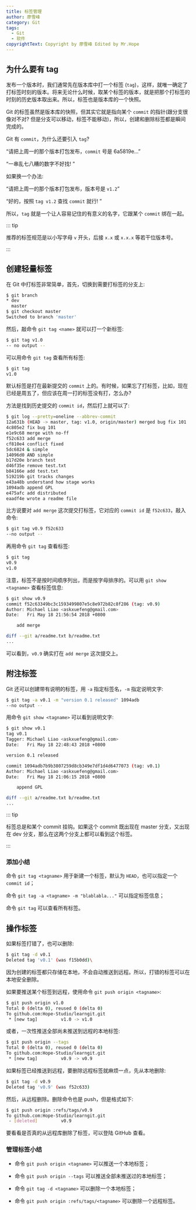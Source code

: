 ```yaml
---
title: 标签管理
author: 廖雪峰
category: Git
tags:
  - Git
  - 软件
copyrightText: Copyright by 廖雪峰 Edited by Mr.Hope
---
```


## 为什么要有 tag

发布一个版本时，我们通常先在版本库中打一个标签 (`tag`)，这样，就唯一确定了打标签时刻的版本。将来无论什么时候，取某个标签的版本，就是把那个打标签的时刻的历史版本取出来。所以，标签也是版本库的一个快照。

Git 的标签虽然是版本库的快照，但其实它就是指向某个 `commit` 的指针(跟分支很像对不对? 但是分支可以移动，标签不能移动)，所以，创建和删除标签都是瞬间完成的。

Git 有 `commit`，为什么还要引入 `tag`?

“请把上周一的那个版本打包发布，`commit` 号是 6a5819e...”

“一串乱七八糟的数字不好找! ”

如果换一个办法:

“请把上周一的那个版本打包发布，版本号是 `v1.2`”

“好的，按照 `tag v1.2` 查找 `commit` 就行! ”

所以，`tag` 就是一个让人容易记住的有意义的名字，它跟某个 `commit` 绑在一起。

::: tip

推荐的标签规范是以小写字母 `v` 开头，后接 `x.x` 或 `x.x.x` 等若干位版本号。

:::

## 创建轻量标签

在 Git 中打标签非常简单，首先，切换到需要打标签的分支上:

```sh
$ git branch
* dev
  master
$ git checkout master
Switched to branch 'master'
```

然后，敲命令 `git tag <name>` 就可以打一个新标签:

```sh
$ git tag v1.0
-- no output --
```

可以用命令 `git tag` 查看所有标签:

```sh
$ git tag
v1.0
```

默认标签是打在最新提交的 `commit` 上的。有时候，如果忘了打标签，比如，现在已经是周五了，但应该在周一打的标签没有打，怎么办?

方法是找到历史提交的 `commit id`，然后打上就可以了:

```sh
$ git log --pretty=oneline --abbrev-commit
12a631b (HEAD -> master, tag: v1.0, origin/master) merged bug fix 101
4c805e2 fix bug 101
e1e9c68 merge with no-ff
f52c633 add merge
cf810e4 conflict fixed
5dc6824 & simple
14096d0 AND simple
b17d20e branch test
d46f35e remove test.txt
b84166e add test.txt
519219b git tracks changes
e43a48b understand how stage works
1094adb append GPL
e475afc add distributed
eaadf4e wrote a readme file
```

比方说要对 `add merge` 这次提交打标签，它对应的 `commit id` 是 `f52c633`，敲入命令:

```sh
$ git tag v0.9 f52c633
--no output --
```

再用命令 `git tag` 查看标签:

```sh
$ git tag
v0.9
v1.0
```

注意，标签不是按时间顺序列出，而是按字母排序的。可以用 `git show <tagname>` 查看标签信息:

```sh
$ git show v0.9
commit f52c63349bc3c1593499807e5c8e972b82c8f286 (tag: v0.9)
Author: Michael Liao <askxuefeng@gmail.com>
Date:   Fri May 18 21:56:54 2018 +0800

    add merge

diff --git a/readme.txt b/readme.txt
...
```

可以看到，`v0.9` 确实打在 `add merge` 这次提交上。

## 附注标签

Git 还可以创建带有说明的标签，用 `-a` 指定标签名，`-m` 指定说明文字:

```sh
$ git tag -a v0.1 -m "version 0.1 released" 1094adb
--no output --
```

用命令 `git show <tagname>` 可以看到说明文字:

```sh
$ git show v0.1
tag v0.1
Tagger: Michael Liao <askxuefeng@gmail.com>
Date:   Fri May 18 22:48:43 2018 +0800

version 0.1 released

commit 1094adb7b9b3807259d8cb349e7df1d4d6477073 (tag: v0.1)
Author: Michael Liao <askxuefeng@gmail.com>
Date:   Fri May 18 21:06:15 2018 +0800

    append GPL

diff --git a/readme.txt b/readme.txt
...
```

::: tip

标签总是和某个 commit 挂钩。如果这个 commit 既出现在 master 分支，又出现在 dev 分支，那么在这两个分支上都可以看到这个标签。

:::

### 添加小结

命令 `git tag <tagname>` 用于新建一个标签，默认为 `HEAD`，也可以指定一个 `commit id`；

命令 `git tag -a <tagname> -m "blablabla..."` 可以指定标签信息；

命令 `git tag` 可以查看所有标签。

## 操作标签

如果标签打错了，也可以删除:

```sh
$ git tag -d v0.1
Deleted tag 'v0.1' (was f15b0dd)\
```

因为创建的标签都只存储在本地，不会自动推送到远程。所以，打错的标签可以在本地安全删除。

如果要推送某个标签到远程，使用命令 `git push origin <tagname>`:

```sh
$ git push origin v1.0
Total 0 (delta 0), reused 0 (delta 0)
To github.com:Hope-Studio/learngit.git
 * [new tag]         v1.0 -> v1.0
```

或者，一次性推送全部尚未推送到远程的本地标签:

```sh
$ git push origin --tags
Total 0 (delta 0), reused 0 (delta 0)
To github.com:Hope-Studio/learngit.git
 * [new tag]         v0.9 -> v0.9
```

如果标签已经推送到远程，要删除远程标签就麻烦一点，先从本地删除:

```sh
$ git tag -d v0.9
Deleted tag 'v0.9' (was f52c633)
```

然后，从远程删除。删除命令也是 push，但是格式如下:

```sh
$ git push origin :refs/tags/v0.9
To github.com:Hope-Studio/learngit.git
 - [deleted]         v0.9
```

要看看是否真的从远程库删除了标签，可以登陆 GitHub 查看。

### 管理标签小结

- 命令 `git push origin <tagname>` 可以推送一个本地标签；

- 命令 `git push origin --tags` 可以推送全部未推送过的本地标签；

- 命令 `git tag -d <tagname>` 可以删除一个本地标签；

- 命令 `git push origin :refs/tags/<tagname>` 可以删除一个远程标签。
